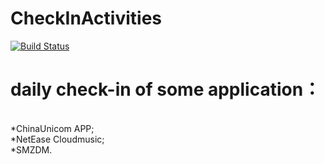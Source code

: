 # CheckInActivities
[![Build Status](https://www.travis-ci.org/RookieBugs/CheckInActivities.svg?branch=master)](https://www.travis-ci.org/RookieBugs/CheckInActivities)

# daily check-in of some application：<br>
<br>
*ChinaUnicom APP;<br>
*NetEase Cloudmusic;<br>
*SMZDM.<br>
